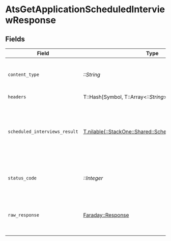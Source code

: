 # AtsGetApplicationScheduledInterviewResponse


## Fields

| Field                                                                                                        | Type                                                                                                         | Required                                                                                                     | Description                                                                                                  |
| ------------------------------------------------------------------------------------------------------------ | ------------------------------------------------------------------------------------------------------------ | ------------------------------------------------------------------------------------------------------------ | ------------------------------------------------------------------------------------------------------------ |
| `content_type`                                                                                               | *::String*                                                                                                   | :heavy_check_mark:                                                                                           | HTTP response content type for this operation                                                                |
| `headers`                                                                                                    | T::Hash[Symbol, T::Array<*::String*>]                                                                        | :heavy_check_mark:                                                                                           | N/A                                                                                                          |
| `scheduled_interviews_result`                                                                                | [T.nilable(::StackOne::Shared::ScheduledInterviewsResult)](../../models/shared/scheduledinterviewsresult.md) | :heavy_minus_sign:                                                                                           | The applications scheduled interview with the given identifier was retrieved.                                |
| `status_code`                                                                                                | *::Integer*                                                                                                  | :heavy_check_mark:                                                                                           | HTTP response status code for this operation                                                                 |
| `raw_response`                                                                                               | [Faraday::Response](https://www.rubydoc.info/gems/faraday/Faraday/Response)                                  | :heavy_check_mark:                                                                                           | Raw HTTP response; suitable for custom response parsing                                                      |